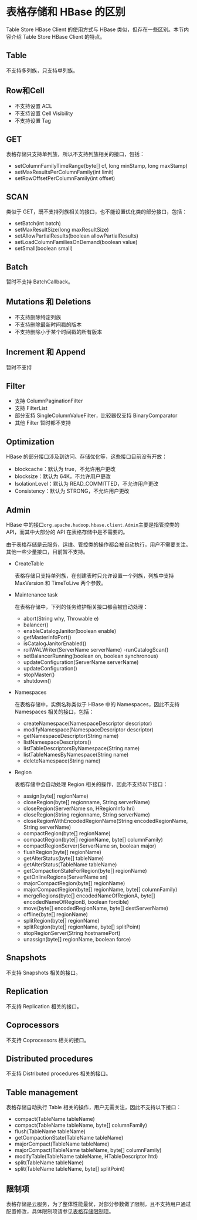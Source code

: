 # 表格存储和 HBase 的区别

Table Store HBase Client 的使用方式与 HBase 类似，但存在一些区别。本节内容介绍 Table Store HBase Client 的特点。

## Table

不支持多列族，只支持单列族。

## Row和Cell

-   不支持设置 ACL
-   不支持设置 Cell Visibility
-   不支持设置 Tag

## GET

表格存储只支持单列族，所以不支持列族相关的接口，包括：

-   setColumnFamilyTimeRange\(byte\[\] cf, long minStamp, long maxStamp\)
-   setMaxResultsPerColumnFamily\(int limit\)
-   setRowOffsetPerColumnFamily\(int offset\)

## SCAN

类似于 GET，既不支持列族相关的接口，也不能设置优化类的部分接口，包括：

-   setBatch\(int batch\)
-   setMaxResultSize\(long maxResultSize\)
-   setAllowPartialResults\(boolean allowPartialResults\)
-   setLoadColumnFamiliesOnDemand\(boolean value\)
-   setSmall\(boolean small\)

## Batch

暂时不支持 BatchCallback。

## Mutations 和 Deletions

-   不支持删除特定列族
-   不支持删除最新时间戳的版本
-   不支持删除小于某个时间戳的所有版本

## Increment 和 Append

暂时不支持

## Filter

-   支持 ColumnPaginationFilter
-   支持 FilterList
-   部分支持 SingleColumnValueFilter，比较器仅支持 BinaryComparator
-   其他 Filter 暂时都不支持

## Optimization

HBase 的部分接口涉及到访问、存储优化等，这些接口目前没有开放：

-   blockcache：默认为 true，不允许用户更改
-   blocksize：默认为 64K，不允许用户更改
-   IsolationLevel：默认为 READ\_COMMITTED，不允许用户更改
-   Consistency：默认为 STRONG，不允许用户更改

## Admin

HBase 中的接口`org.apache.hadoop.hbase.client.Admin`主要是指管控类的 API，而其中大部分的 API 在表格存储中是不需要的。

由于表格存储是云服务，运维、管控类的操作都会被自动执行，用户不需要关注。其他一些少量接口，目前暂不支持。

-   CreateTable

    表格存储只支持单列族，在创建表时只允许设置一个列族，列族中支持 MaxVersion 和 TimeToLive 两个参数。

-   Maintenance task

    在表格存储中，下列的任务维护相关接口都会被自动处理：

    -   abort\(String why, Throwable e\)
    -   balancer\(\)
    -   enableCatalogJanitor\(boolean enable\)
    -   getMasterInfoPort\(\)
    -   isCatalogJanitorEnabled\(\)
    -   rollWALWriter\(ServerName serverName\) -runCatalogScan\(\)
    -   setBalancerRunning\(boolean on, boolean synchronous\)
    -   updateConfiguration\(ServerName serverName\)
    -   updateConfiguration\(\)
    -   stopMaster\(\)
    -   shutdown\(\)
-   Namespaces

    在表格存储中，实例名称类似于 HBase 中的 Namespaces，因此不支持 Namespaces 相关的接口，包括：

    -   createNamespace\(NamespaceDescriptor descriptor\)
    -   modifyNamespace\(NamespaceDescriptor descriptor\)
    -   getNamespaceDescriptor\(String name\)
    -   listNamespaceDescriptors\(\)
    -   listTableDescriptorsByNamespace\(String name\)
    -   listTableNamesByNamespace\(String name\)
    -   deleteNamespace\(String name\)
-   Region

    表格存储中会自动处理 Region 相关的操作，因此不支持以下接口：

    -   assign\(byte\[\] regionName\)
    -   closeRegion\(byte\[\] regionname, String serverName\)
    -   closeRegion\(ServerName sn, HRegionInfo hri\)
    -   closeRegion\(String regionname, String serverName\)
    -   closeRegionWithEncodedRegionName\(String encodedRegionName, String serverName\)
    -   compactRegion\(byte\[\] regionName\)
    -   compactRegion\(byte\[\] regionName, byte\[\] columnFamily\)
    -   compactRegionServer\(ServerName sn, boolean major\)
    -   flushRegion\(byte\[\] regionName\)
    -   getAlterStatus\(byte\[\] tableName\)
    -   getAlterStatus\(TableName tableName\)
    -   getCompactionStateForRegion\(byte\[\] regionName\)
    -   getOnlineRegions\(ServerName sn\)
    -   majorCompactRegion\(byte\[\] regionName\)
    -   majorCompactRegion\(byte\[\] regionName, byte\[\] columnFamily\)
    -   mergeRegions\(byte\[\] encodedNameOfRegionA, byte\[\] encodedNameOfRegionB, boolean forcible\)
    -   move\(byte\[\] encodedRegionName, byte\[\] destServerName\)
    -   offline\(byte\[\] regionName\)
    -   splitRegion\(byte\[\] regionName\)
    -   splitRegion\(byte\[\] regionName, byte\[\] splitPoint\)
    -   stopRegionServer\(String hostnamePort\)
    -   unassign\(byte\[\] regionName, boolean force\)

## Snapshots

不支持 Snapshots 相关的接口。

## Replication

不支持 Replication 相关的接口。

## Coprocessors

不支持 Coprocessors 相关的接口。

## Distributed procedures

不支持 Distributed procedures 相关的接口。

## Table management

表格存储自动执行 Table 相关的操作，用户无需关注，因此不支持以下接口：

-   compact\(TableName tableName\)
-   compact\(TableName tableName, byte\[\] columnFamily\)
-   flush\(TableName tableName\)
-   getCompactionState\(TableName tableName\)
-   majorCompact\(TableName tableName\)
-   majorCompact\(TableName tableName, byte\[\] columnFamily\)
-   modifyTable\(TableName tableName, HTableDescriptor htd\)
-   split\(TableName tableName\)
-   split\(TableName tableName, byte\[\] splitPoint\)

## 限制项

表格存储是云服务，为了整体性能最优，对部分参数做了限制，且不支持用户通过配置修改，具体限制项请参见[表格存储限制项](/intl.zh-CN/功能介绍/使用限制/通用限制.md)。

